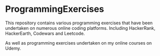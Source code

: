 # ProgrammingExercises
This repository contains various programming exercises that have been undertaken on numerous online coding platforms.  Including HackerRank, HackerEarth, Codewars and Leetcode.

As well as programming exercises undertaken on my online courses on Udemy.

